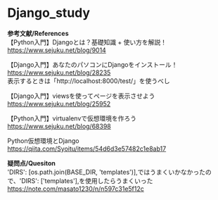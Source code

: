 # Django_study

**参考文献/References<br />**
【Python入門】Djangoとは？基礎知識 + 使い方を解説！<br />
https://www.sejuku.net/blog/9014<br />

【Django入門】あなたのパソコンにDjangoをインストール！<br />
https://www.sejuku.net/blog/28235<br />
表示するときは「http://localhost:8000/test/」を使うべし

【Django入門】viewsを使ってページを表示させよう<br />
https://www.sejuku.net/blog/25952<br />

【Python入門】virtualenvで仮想環境を作ろう<br />
https://www.sejuku.net/blog/68398<br />

Python仮想環境とDjango<br />
https://qiita.com/Syoitu/items/54d6d3e57482c1e8ab17<br />

**疑問点/Quesiton<br />**
'DIRS': [os.path.join(BASE_DIR, 'templates')],ではうまくいかなかったので、'DIRS': ['templates'],を使用したらうまくいった<br />
https://note.com/masato1230/n/n597c31e5f12c

